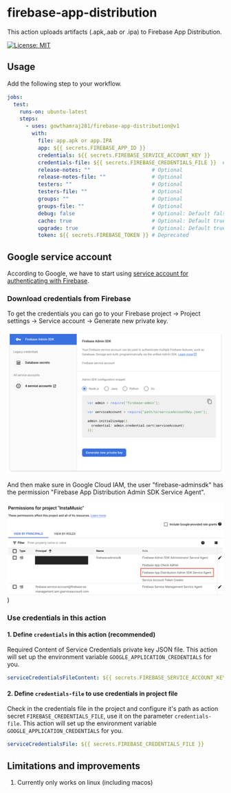 # firebase-app-distribution

This action uploads artifacts (.apk,.aab or .ipa) to Firebase App Distribution.

[![License: MIT](https://img.shields.io/badge/License-MIT-yellow.svg)](https://opensource.org/licenses/MIT)

## Usage

Add the following step to your workflow.

```yml
jobs:
  test:
    runs-on: ubuntu-latest
    steps:
      - uses: gowthamraj281/firebase-app-distribution@v1
        with:
          file: app.apk or app.IPA
          app: ${{ secrets.FIREBASE_APP_ID }}
          credentials: ${{ secrets.FIREBASE_SERVICE_ACCOUNT_KEY }}
          credentials-file: ${{ secrets.FIREBASE_CREDENTIALS_FILE }}  # Optional: Required only if you don't use serviceCredentialsFileContent.
          release-notes: ""                    # Optional
          release-notes-file: ""               # Optional
          testers: ""                          # Optional
          testers-file: ""                     # Optional
          groups: ""                           # Optional
          groups-file: ""                      # Optional
          debug: false                         # Optional: Default false. A flag you can include to print verbose log output.
          cache: true                          # Optional: Default true. Whether to cache the firebase tools for next job, keeping this "true" will speed up the build.
          upgrade: true                        # Optional: Default true. Whether to attempt to upgrade firebase tools when cache is "true", turning this "false" will speed up the build.
          token: ${{ secrets.FIREBASE_TOKEN }} # Deprecated
```

## Google service account

According to Google, we have to start using [service account for authenticating with Firebase](https://firebase.google.com/docs/app-distribution/authenticate-service-account?platform=ios). 

### Download credentials from Firebase

To get the credentials you can go to your Firebase project -> Project settings -> Service account -> Generate new private key.

![google-service-account-credentials](https://github.com/gowthamraj281/firebase-app-distribution/blob/main/.docs/assests/google-service-account-credentials.png)

And then make sure in Google Cloud IAM, the user "firebase-adminsdk" has the permission "Firebase App Distribution Admin SDK Service Agent".

![google-service-account-permission](https://github.com/gowthamraj281/firebase-app-distribution/blob/main/.docs/assests/google-service-account-permission.png))

### Use credentials in this action

#### 1. Define `credentials` in this action (recommended)

Required Content of Service Credentials private key JSON file. This action will set up the environment variable `GOOGLE_APPLICATION_CREDENTIALS` for you.

```yml
serviceCredentialsFileContent: ${{ secrets.FIREBASE_SERVICE_ACCOUNT_KEY }}
```

#### 2. Define `credentials-file` to use credentials in project file

Check in the credentials file in the project and configure it's path as action secret `FIREBASE_CREDENTIALS_FILE`, use it on the parameter `credentials-file`. This action will set up the environment variable `GOOGLE_APPLICATION_CREDENTIALS` for you.

```yml
serviceCredentialsFile: ${{ secrets.FIREBASE_CREDENTIALS_FILE }}
```

## Limitations and improvements

1. Currently only works on linux (including macos)
